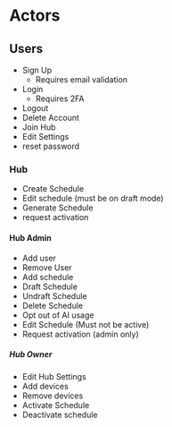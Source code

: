 # Actors
## Users
- Sign Up
  - Requires email validation
- Login
  - Requires 2FA
- Logout
- Delete Account
- Join Hub
- Edit Settings
- reset password

### Hub  
- Create Schedule
- Edit schedule (must be on draft mode)
- Generate Schedule
- request activation

#### Hub Admin
- Add user
- Remove User
- Add schedule
- Draft Schedule
- Undraft Schedule
- Delete Schedule
- Opt out of AI usage
- Edit Schedule (Must not be active)
- Request activation (admin only)

##### Hub Owner
- Edit Hub Settings
- Add devices
- Remove devices
- Activate Schedule
- Deactivate schedule
